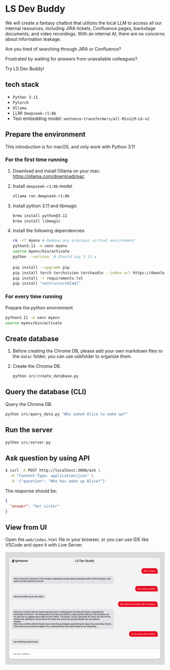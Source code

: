 # LS Dev Buddy

We will create a fantasy chatbot that utilizes the local LLM to access all our internal resources, including JIRA tickets, Confluence pages, backstage documents, and video recordings. With an internal AI, there are no concerns about information leakage.

Are you tired of searching through JIRA or Confluence?  

Frustrated by waiting for answers from unavailable colleagues?  

Try LS Dev Buddy!

## tech stack

- `Python 3.11`
- `Pytorch`
- `Ollama`
- LLM: `Deepseek-r1:8b`
- Text embedding model: `sentence-transformers/all-MiniLM-L6-v2`

## Prepare the environment

This introduction is for macOS, and only work with Python 3.11

### For the first time running

1. Download and install Ollama on your mac: https://ollama.com/download/mac

2. Install `deepseek-r1:8b` model

    ```bash
    ollama run deepseek-r1:8b
    ```

3. Install python 3.11 and libmagic

    ```bash
    brew install python@3.11
    brew install libmagic
    ```

4. Install the following dependencies:

    ```bash
    rm -rf myenv # Remove any previous virtual environment
    python3.11 -m venv myenv
    source myenv/bin/activate
    python --version  # Should say 3.11.x

    pip install --upgrade pip
    pip install torch torchvision torchaudio --index-url https://download.pytorch.org/whl/cpu
    pip install -r requirements.txt
    pip install "unstructured[md]"
    ```

### For every time running

Prepare the python environment

```bash
python3.11 -m venv myenv
source myenv/bin/activate
```

## Create database

1. Before creating the Chrome DB, please add your own markdown files to the `data/` folder, you can use usbfolder to organize them.

2. Create the Chroma DB.

    ```python
    python src/create_database.py
    ```

## Query the database (CLI)

Query the Chroma DB.

```python
python src/query_data.py "Who asked Alice to wake up?"
```

## Run the server

```python
python src/server.py
```

## Ask question by using API

```bash
$ curl -X POST http://localhost:3000/ask \
  -H "Content-Type: application/json" \
  -d '{"question": "Who has woke up Alice?"}'
```

The response should be:

```json
{
  "answer": "her sister"
}
```

## View from UI

Open the `web/index.html` file in your browser, or you can use IDE like VSCode and open it with Live Server.

![image](./images/demo.png)

